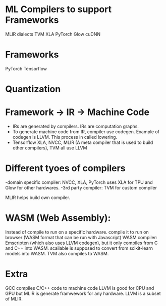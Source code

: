 # ML Compilers to support Frameworks
MLIR dialects
TVM
XLA
PyTorch Glow
cuDNN 

# Frameworks
PyTorch
Tensorflow

# Quantization

# Framework -> IR -> Machine Code
- IRs are generated by compilers. IRs are computation graphs.
- To generate machine code from IR, compiler use codegen. Example of codegen is LLVM. This process in called lowering.
- Tensorflow XLA, NVCC, MLIR (A meta compiler that is used to build other compilers), TVM all use LLVM

# Different tyoes of compilers
-domain specific compiler: NVCC, XLA, PyTorch uses XLA for TPU and Glow for other hardwares.
-3rd party compiler: TVM for custom compiler

MLIR helps build own compiler.

# WASM  (Web Assembly):
Instead of compile to run on a specific hardware. compile it to run on browser (WASM format that can be run with Javascript)
WASM compiler: Emscripten (which also uses LLVM codegen), but it only compiles from C and C++ into WASM. scailable is supposed to convert from scikit-learn models into WASM.
TVM also compiles to WASM.


# Extra
GCC compiles C/C++ code to machine code
LLVM is good for CPU and GPU but MLIR is generate framwework for any hardware. LLVM is a subset of MLIR.
